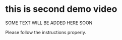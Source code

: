 # this is second demo video
SOME TEXT WILL BE ADDED HERE SOON

Please follow the instructions properly.
